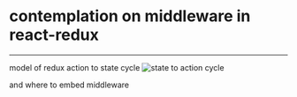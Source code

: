 # contemplation on middleware in react-redux
---
model of redux action to state cycle
![state to action cycle](http://i.imgur.com/U0sRiFd.png)

and where to embed middleware
